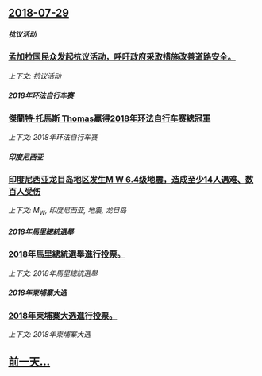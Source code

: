 ## [2018-07-29](/zh/news/2018/07/29/index.md)

##### 抗议活动
### [孟加拉国民众发起抗议活动，呼吁政府采取措施改善道路安全。 ](/zh/news/2018/07/29/孟加拉国民众发起抗议活动-呼吁政府采取措施改善道路安全.md)
_上下文: 抗议活动_

##### 2018年环法自行车赛
### [傑蘭特·托馬斯 Thomas贏得2018年环法自行车赛總冠軍 ](/zh/news/2018/07/29/傑蘭特-托馬斯-Thomas贏得2018年环法自行车赛總冠軍.md)
_上下文: 2018年环法自行车赛_

##### 印度尼西亚
### [印度尼西亚龙目岛地区发生M W 6.4级地震，造成至少14人遇难、数百人受伤 ](/zh/news/2018/07/29/印度尼西亚龙目岛地区发生M-W-64级地震-造成至少14人遇难-数百人受伤.md)
_上下文: M<sub>W</sub>, 印度尼西亚, 地震, 龙目岛_

##### 2018年馬里總統選舉
### [2018年馬里總統選舉進行投票。 ](/zh/news/2018/07/29/2018年馬里總統選舉進行投票.md)
_上下文: 2018年馬里總統選舉_

##### 2018年柬埔寨大选
### [2018年柬埔寨大选進行投票。 ](/zh/news/2018/07/29/2018年柬埔寨大选進行投票.md)
_上下文: 2018年柬埔寨大选_

## [前一天...](/zh/news/2018/07/27/index.md)

